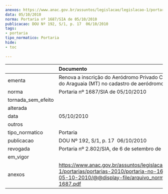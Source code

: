 ```yaml
---
anexos: https://www.anac.gov.br/assuntos/legislacao/legislacao-1/portarias/portarias-2010/portaria-no-1687-sia-de-05-10-2010/@@display-file/arquivo_norma/PA2010-1687.pdf
data: 05/10/2010
norma: Portaria nº 1687/SIA de 05/10/2010
publicacao: DOU Nº 192, S/1, p. 17  06/10/2010
tags:
- portaria
tipo_normatico: Portaria
hide: 
- toc 
 
---
```


|                    | Documento                                                                                                                                                         |
|:-------------------|:------------------------------------------------------------------------------------------------------------------------------------------------------------------|
| ementa             | Renova a inscrição do Aeródromo Privado Calcário Vale do Araguaia (MT) no cadastro de aeródromos.                                                                 |
| norma              | Portaria nº 1687/SIA de 05/10/2010                                                                                                                                |
| tornada_sem_efeito |                                                                                                                                                                   |
| alterada           |                                                                                                                                                                   |
| data               | 05/10/2010                                                                                                                                                        |
| outros             |                                                                                                                                                                   |
| tipo_normatico     | Portaria                                                                                                                                                          |
| publicacao         | DOU Nº 192, S/1, p. 17  06/10/2010                                                                                                                                |
| revogada           | Portaria nº 2.802/SIA, de 6 de setembro de 2019.                                                                                                                  |
| em_vigor           |                                                                                                                                                                   |
| anexos             | https://www.anac.gov.br/assuntos/legislacao/legislacao-1/portarias/portarias-2010/portaria-no-1687-sia-de-05-10-2010/@@display-file/arquivo_norma/PA2010-1687.pdf |